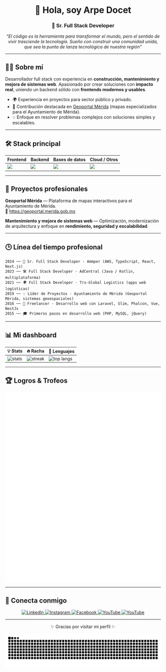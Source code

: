 <div align="center">

# 👋 Hola, soy Arpe Docet
### 🚀 Sr. Full Stack Developer

<em>“El código es la herramienta para transformar el mundo,
pero el sentido de vivir trasciende la tecnología.
Sueño con construir una comunidad unida,
que sea la punta de lanza tecnológica de nuestra región”</em>

---

</div>

## 🧑‍💼 Sobre mí
Desarrollador full stack con experiencia en **construcción, mantenimiento y mejora de sistemas web**.
Apasionado por crear soluciones con **impacto real**, uniendo un backend sólido con **frontends modernos y usables**.

- 🌍 Experiencia en proyectos para sector público y privado.
- 📍 Contribución destacada en [Geoportal Mérida](https://geoportal.merida.gob.mx) (mapas especializados para el Ayuntamiento de Mérida).
- 💡 Enfoque en resolver problemas complejos con soluciones simples y escalables.

---

## 🛠️ Stack principal

<div align="center">

| Frontend | Backend | Bases de datos | Cloud / Otros |
|----------|---------|----------------|---------------|
| <img src="https://skillicons.dev/icons?i=js,ts,react,vue" height="28" /> | <img src="https://skillicons.dev/icons?i=python,php,laravel" height="28" /> | <img src="https://skillicons.dev/icons?i=mysql,postgres" height="28" /> | <img src="https://skillicons.dev/icons?i=aws,git" height="28" /> |

</div>

---

## 📌 Proyectos profesionales

**Geoportal Mérida** — Plataforma de mapas interactivos para el Ayuntamiento de Mérida.  
🔗 https://geoportal.merida.gob.mx

**Mantenimiento y mejora de sistemas web** — Optimización, modernización de arquitectura y enfoque en **rendimiento, seguridad y escalabilidad**.

---

## 🕒 Línea del tiempo profesional

```text
2024 ── 🚀 Sr. Full Stack Developer · Ammper (AWS, TypeScript, React, Next.js)  
2023 ── 🛠️ Full Stack Developer · AdCentral (Java / Kotlin, multiplataforma)  
2021 ── 🌍 Full Stack Developer · Trx-Global Logistics (apps web logísticas)  
2019 ── 💡 Líder de Proyectos · Ayuntamiento de Mérida (Geoportal Mérida, sistemas geoespaciales)  
2016 ── 🔧 Freelancer · Desarrollo web con Laravel, Slim, Phalcon, Vue, NestJs
2015 ── 🎓 Primeros pasos en desarrollo web (PHP, MySQL, jQuery) 
```

---

## 📊 Mi dashboard

<div align="center">

| 💡 Stats | 🔥 Racha | 🎨 Lenguajes |
|----------|---------|--------------|
| <img src="https://github-readme-stats.vercel.app/api?username=arpedeveloper&show_icons=true&theme=radical&hide_border=true&rank_icon=github" alt="stats" /> | <img src="https://streak-stats.demolab.com?user=arpedeveloper&theme=radical&hide_border=true" alt="streak" /> | <img src="https://github-readme-stats.vercel.app/api/top-langs/?username=arpedeveloper&layout=compact&theme=radical&hide_border=true" alt="top langs" /> |

</div>

---

## 🏆 Logros & Trofeos

<!--<div align="center">
  <img src="https://github-profile-trophy.vercel.app/?username=arpedeveloper&theme=gruvbox&no-frame=true&margin-w=10&margin-h=10" />
</div>-->
<div align="center">
  <img src="./assets/metrics.svg" alt="metrics achievements" />
</div>

---

## 🤝 Conecta conmigo

<div align="center">

<a href="https://www.linkedin.com/in/jesusross">
  <img src="https://img.shields.io/badge/LinkedIn-0A66C2?logo=linkedin&logoColor=white" alt="LinkedIn" />
</a>
<a href="https://instagram.com/arpedocet">
  <img src="https://img.shields.io/badge/Instagram-E4405F?logo=instagram&logoColor=white" alt="Instagram" />
</a>
<a href="https://facebook.com/arpedocet">
  <img src="https://img.shields.io/badge/Facebook-1877F2?logo=facebook&logoColor=white" alt="Facebook" />
</a>
<a href="https://youtube.com/@arpedocet">
  <img src="https://img.shields.io/badge/YouTube-FF0000?logo=youtube&logoColor=white" alt="YouTube" />
</a>
<a href="https://www.udemy.com/user/jesus-ross-ammper/">
  <img src="https://img.shields.io/badge/Udemy-f3efff?logo=udemy&logoColor=white" alt="YouTube" />
</a>

</div>

---

<div align="center">

✨ Gracias por visitar mi perfil ✨

<!-- Si habilitas el snake, este SVG se generará automáticamente con el workflow -->
<img src="https://github.com/arpedeveloper/arpedeveloper/blob/output/github-contribution-grid-snake.svg" alt="snake animation" />

</div>
